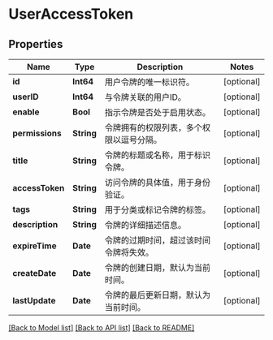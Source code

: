 # UserAccessToken

## Properties
Name | Type | Description | Notes
------------ | ------------- | ------------- | -------------
**id** | **Int64** | 用户令牌的唯一标识符。 | [optional] 
**userID** | **Int64** | 与令牌关联的用户ID。 | [optional] 
**enable** | **Bool** | 指示令牌是否处于启用状态。 | [optional] 
**permissions** | **String** | 令牌拥有的权限列表，多个权限以逗号分隔。 | [optional] 
**title** | **String** | 令牌的标题或名称，用于标识令牌。 | [optional] 
**accessToken** | **String** | 访问令牌的具体值，用于身份验证。 | [optional] 
**tags** | **String** | 用于分类或标记令牌的标签。 | [optional] 
**description** | **String** | 令牌的详细描述信息。 | [optional] 
**expireTime** | **Date** | 令牌的过期时间，超过该时间令牌将失效。 | [optional] 
**createDate** | **Date** | 令牌的创建日期，默认为当前时间。 | [optional] 
**lastUpdate** | **Date** | 令牌的最后更新日期，默认为当前时间。 | [optional] 

[[Back to Model list]](../README.md#documentation-for-models) [[Back to API list]](../README.md#documentation-for-api-endpoints) [[Back to README]](../README.md)


